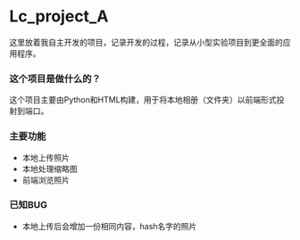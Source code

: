 # Lc_project_A
这里放着我自主开发的项目，记录开发的过程，记录从小型实验项目到更全面的应用程序。

### 这个项目是做什么的？
这个项目主要由Python和HTML构建，用于将本地相册（文件夹）以前端形式投射到端口。  

### 主要功能
- 本地上传照片
- 本地处理缩略图
- 前端浏览照片

### 已知BUG
- 本地上传后会增加一份相同内容，hash名字的照片